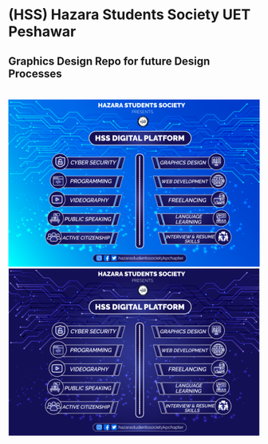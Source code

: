 # (HSS) Hazara Students Society UET Peshawar
## Graphics Design Repo for future Design Processes
# 
<img src ="https://github.com/AhmedRaja1/HSS/blob/master/HSS-DIGITAL-PLATFORM-light.png">
<img src ="https://raw.githubusercontent.com/AhmedRaja1/HSS/master/HSS-DIGITAL-PLATFORM-dark-blue.png">
